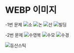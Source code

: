 # WEBP 이미지
-1번 문제
![소](https://github.com/03JeongHyo/WEBP/assets/105775149/7854f4e2-7b6a-450b-a52d-9510608697a8)
![논](https://github.com/03JeongHyo/WEBP/assets/105775149/82a07b98-8872-4de4-a959-8002e6394cc3)
![산](https://github.com/03JeongHyo/WEBP/assets/105775149/e5278a84-4606-4b8f-80c8-9543bd0506cf)
![빌딩](https://github.com/03JeongHyo/WEBP/assets/105775149/aa996eae-5923-437b-bb9f-fd957a47e394)

-2번 문제
![수영복](https://github.com/03JeongHyo/WEBP/assets/105775149/db248755-31fa-4e0f-926f-683027745942)
![수모](https://github.com/03JeongHyo/WEBP/assets/105775149/766dc84f-60df-4076-a6cf-142b65aa0519)
![수경](https://github.com/03JeongHyo/WEBP/assets/105775149/07aa2850-04c1-4261-9a2e-72859e4a76b7)

![등산스틱](https://github.com/03JeongHyo/WEBP/assets/105775149/404ec184-bf42-4736-9a33-4704a09b2375)
